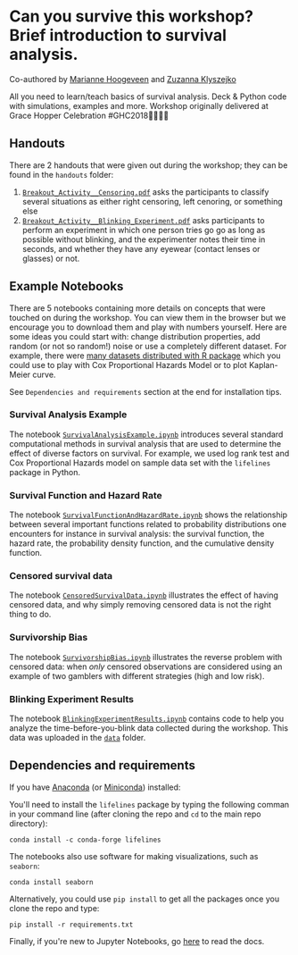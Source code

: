 # Can you survive this workshop? Brief introduction to survival analysis.
Co-authored by [Marianne Hoogeveen](https://github.com/marianneke) and [Zuzanna Klyszejko](https://github.com/zuzannna)

All you need to learn/teach basics of survival analysis. Deck & Python code with simulations, examples and more. Workshop originally delivered at Grace Hopper Celebration #GHC2018🌈👩🏾‍💻

## Handouts

There are 2 handouts that were given out during the workshop; they can be found in the `handouts` folder:
1. [`Breakout_Activity__Censoring.pdf`](handouts/Breakout_Activity__Censoring.pdf) asks the participants to classify several situations as either right censoring, left cenoring, or something else
1. [`Breakout_Activity__Blinking_Experiment.pdf`](handouts/Breakout_Activity__Blinking_Experiment.pdf) asks participants to perform an experiment in which one person tries go go as long as possible without blinking, and the experimenter notes their time in seconds, and whether they have any eyewear (contact lenses or glasses) or not.

## Example Notebooks 

There are 5 notebooks containing more details on concepts that were touched on during the workshop. You can view them in the browser but we encourage you to download them and play with numbers yourself. Here are some ideas you could start with: change distribution properties, add random (or not so random!) noise or use a completely different dataset. For example, there were [many datasets distributed with R package](http://vincentarelbundock.github.io/Rdatasets/) which you could use to play with Cox Proportional Hazards Model or to plot Kaplan-Meier curve. 

See `Dependencies and requirements` section at the end for installation tips.

### Survival Analysis Example

The notebook [`SurvivalAnalysisExample.ipynb`](example_notebooks/SurvivalAnalysisExample.ipynb) introduces several standard computational methods in survival analysis that are used to determine the effect of diverse factors on survival. For example, we used log rank test and Cox Proportional Hazards model on sample data set with the `lifelines` package in Python.

### Survival Function and Hazard Rate

The notebook [`SurvivalFunctionAndHazardRate.ipynb`](example_notebooks/SurvivalFunctionAndHazardRate.ipynb) shows the relationship between several important functions related to probability distributions one encounters for instance in survival analysis: the survival function, the hazard rate, the probability density function, and the cumulative density function.

### Censored survival data

The notebook [`CensoredSurvivalData.ipynb`](example_notebooks/CensoredSurvivalData.ipynb) illustrates the effect of having censored data, and why simply removing censored data is not the right thing to do.

### Survivorship Bias
The notebook [`SurvivorshipBias.ipynb`](example_notebooks/SurvivorshipBias.ipynb) illustrates the reverse problem with censored data: when _only_ censored observations are considered using an example of two gamblers with different strategies (high and low risk).

### Blinking Experiment Results
The notebook [`BlinkingExperimentResults.ipynb`](example_notebooks/BlinkingExperimentResults.ipynb) contains code to help you analyze the time-before-you-blink data collected during the workshop. This data was uploaded in the [`data`](data/) folder.

## Dependencies and requirements

If you have [Anaconda](https://docs.anaconda.com/anaconda/install/) (or [Miniconda](https://conda.io/docs/glossary.html#miniconda-glossary)) installed:

You'll need to install the `lifelines` package by typing the following comman in your command line (after cloning the repo and `cd` to the main repo directory):

```conda install -c conda-forge lifelines```

The notebooks also use software for making visualizations, such as `seaborn`:

```conda install seaborn```

Alternatively, you could use `pip install` to get all the packages once you clone the repo and type:

```pip install -r requirements.txt```

Finally, if you're new to Jupyter Notebooks, go [here](http://jupyter.org) to read the docs.
